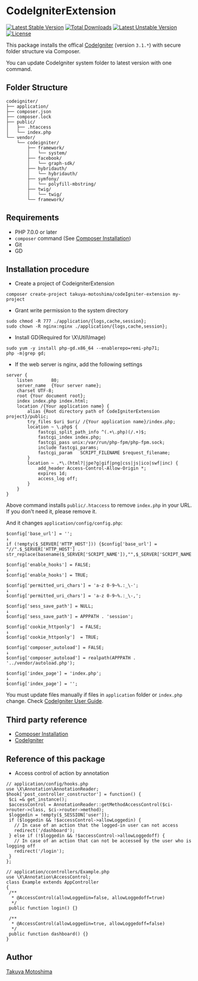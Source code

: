 # CodeIgniterExtension

[![Latest Stable Version](https://poser.pugx.org/takuya-motoshima/codeigniter-extensions/v/stable)](https://packagist.org/packages/takuya-motoshima/codeigniter-extensions) [![Total Downloads](https://poser.pugx.org/takuya-motoshima/codeigniter-extensions/downloads)](https://packagist.org/packages/takuya-motoshima/codeigniter-extensions) [![Latest Unstable Version](https://poser.pugx.org/takuya-motoshima/codeigniter-extensions/v/unstable)](https://packagist.org/packages/takuya-motoshima/codeigniter-extensions) [![License](https://poser.pugx.org/takuya-motoshima/codeigniter-extensions/license)](https://packagist.org/packages/takuya-motoshima/codeigniter-extensions)

This package installs the offical [CodeIgniter](https://github.com/bcit-ci/CodeIgniter) (version `3.1.*`) with secure folder structure via Composer.

You can update CodeIgniter system folder to latest version with one command.

## Folder Structure

```
codeigniter/
├── application/
├── composer.json
├── composer.lock
├── public/
│   ├── .htaccess
│   └── index.php
└── vendor/
    └── codeigniter/
        ├── framework/
        │   └── system/
        ├── facebook/
        │   └── graph-sdk/
        ├── hybridauth/
        │   └── hybridauth/
        ├── symfony/
        │   └── polyfill-mbstring/
        ├── twig/
        │   └── twig/
        └── framework/
```

## Requirements

* PHP 7.0.0 or later
* `composer` command (See [Composer Installation](https://getcomposer.org/doc/00-intro.md#installation-linux-unix-osx))
* Git
* GD

## Installation procedure 

- Create a project of CodeigniterExtension

```
composer create-project takuya-motoshima/codeIgniter-extension my-project
```

- Grant write permission to the system directory
```
sudo chmod -R 777 ./application/{logs,cache,session};
sudo chown -R nginx:nginx ./application/{logs,cache,session};
```

- Install GD(Required for \X\Util\Image)
```
sudo yum -y install php-gd.x86_64 --enablerepo=remi-php71;
php -m|grep gd;
```

- If the web server is nginx, add the following settings
```
server {
    listen       80;
    server_name  {Your server name};
    charset UTF-8;
    root {Your document root};
    index index.php index.html;
    location /{Your application name} {
        alias {Root directory path of CodeIgniterExtension project}/public;
        try_files $uri $uri/ /{Your application name}/index.php;
        location ~ \.php$ {
            fastcgi_split_path_info ^(.+\.php)(/.+)$;
            fastcgi_index index.php;
            fastcgi_pass unix:/var/run/php-fpm/php-fpm.sock;
            include fastcgi_params;
            fastcgi_param   SCRIPT_FILENAME $request_filename;
        }
        location ~ .*\.(html?|jpe?g|gif|png|css|js|ico|swf|inc) {
            add_header Access-Control-Allow-Origin *;
            expires 1d;
            access_log off;
        }
    }
}
```

Above command installs `public/.htaccess` to remove `index.php` in your URL. If you don't need it, please remove it.

And it changes `application/config/config.php`:

~~~
$config['base_url'] = '';
↓
if (!empty($_SERVER['HTTP_HOST'])) {$config['base_url'] = "//".$_SERVER['HTTP_HOST'] . str_replace(basename($_SERVER['SCRIPT_NAME']),"",$_SERVER['SCRIPT_NAME']);}
~~~

~~~
$config['enable_hooks'] = FALSE;
↓
$config['enable_hooks'] = TRUE;
~~~

~~~
$config['permitted_uri_chars'] = 'a-z 0-9~%.:_\-';
↓
$config['permitted_uri_chars'] = 'a-z 0-9~%.:_\-,';
~~~

~~~
$config['sess_save_path'] = NULL;
↓
$config['sess_save_path'] = APPPATH . 'session';
~~~

~~~
$config['cookie_httponly']  = FALSE;
↓
$config['cookie_httponly']  = TRUE;
~~~

~~~
$config['composer_autoload'] = FALSE;
↓
$config['composer_autoload'] = realpath(APPPATH . '../vendor/autoload.php');
~~~

~~~
$config['index_page'] = 'index.php';
↓
$config['index_page'] = '';
~~~

You must update files manually if files in `application` folder or `index.php` change. Check [CodeIgniter User Guide](http://www.codeigniter.com/user_guide/installation/upgrading.html).

## Third party reference

* [Composer Installation](https://getcomposer.org/doc/00-intro.md#installation-linux-unix-osx)
* [CodeIgniter](https://github.com/bcit-ci/CodeIgniter)

## Reference of this package

- Access control of action by annotation
```
// application/config/hooks.php
use \X\Annotation\AnnotationReader;  
$hook['post_controller_constructor'] = function() {  
 $ci =& get_instance();
 $accessControl = AnnotationReader::getMethodAccessControl($ci->router->class, $ci->router->method);
 $loggedin = !empty($_SESSION['user']);
 if ($loggedin && !$accessControl->allowLoggedin) {
   // In case of an action that the logged-in user can not access
   redirect('/dashboard');
 } else if (!$loggedin && !$accessControl->allowLoggedoff) {
   // In case of an action that can not be accessed by the user who is logging off
   redirect('/login');
 }
};

// application/ccontrollers/Example.php  
use \X\Annotation\AccessControl;
class Example extends AppController
{
 /**
  * @AccessControl(allowLoggedin=false, allowLoggedoff=true)
  */
 public function login() {}

 /**
  * @AccessControl(allowLoggedin=true, allowLoggedoff=false)
  */
 public function dashboard() {}
}
```


## Author
[Takuya Motoshima](https://github.com/takuya-motoshima)